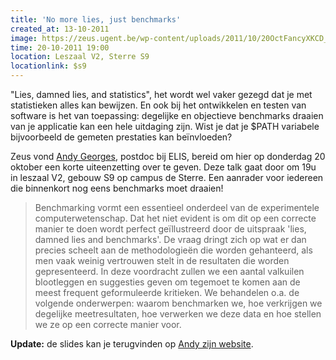 ```yaml
---
title: 'No more lies, just benchmarks'
created_at: 13-10-2011
image: https://zeus.ugent.be/wp-content/uploads/2011/10/20OctFancyXKCD_small.png
time: 20-10-2011 19:00
location: Leszaal V2, Sterre S9
locationlink: $s9
---
```


"Lies, damned lies, and statistics", het wordt wel vaker gezegd dat je met statistieken alles kan bewijzen. En ook bij het ontwikkelen en testen van software is het van toepassing: degelijke en objectieve benchmarks draaien van je applicatie kan een hele uitdaging zijn. Wist je dat je $PATH variabele bijvoorbeeld de gemeten prestaties kan beïnvloeden?

Zeus vond [Andy Georges](https://users.elis.ugent.be/~ageorges/), postdoc bij ELIS, bereid om hier op donderdag 20 oktober een korte uiteenzetting over te geven. Deze talk gaat door om 19u in leszaal V2, gebouw S9 op campus de Sterre. Een aanrader voor iedereen die binnenkort nog eens benchmarks moet draaien!

> Benchmarking vormt een essentieel onderdeel van de experimentele computerwetenschap. Dat het niet evident is om dit op een correcte manier te doen wordt perfect geïllustreerd door de uitspraak 'lies, damned lies and benchmarks'. De vraag dringt zich op wat er dan precies scheelt aan de methodologieën die worden gehanteerd, als men vaak weinig vertrouwen stelt in de resultaten die worden gepresenteerd. In deze voordracht zullen we een aantal valkuilen blootleggen en suggesties geven om tegemoet te komen aan de meest frequent geformuleerde kritieken. We behandelen o.a. de volgende onderwerpen: waarom benchmarken we, hoe verkrijgen we degelijke meetresultaten, hoe verwerken we deze data en hoe stellen we ze op een correcte manier voor.

**Update:** de slides kan je terugvinden op [Andy zijn website](https://www.itkovian.net/base/no-more-lies-just-benchmarks/).
